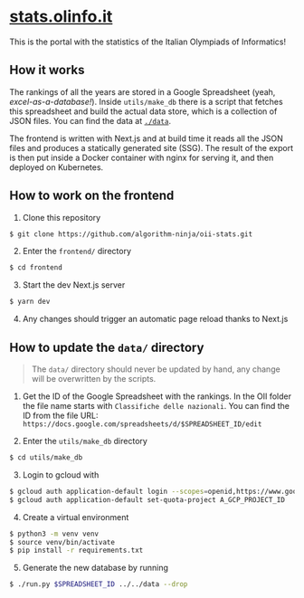 # [stats.olinfo.it](https://stats.olinfo.it)

This is the portal with the statistics of the Italian Olympiads of Informatics!

## How it works

The rankings of all the years are stored in a Google Spreadsheet (yeah, _excel-as-a-database!_).
Inside `utils/make_db` there is a script that fetches this spreadsheet and build the actual data store, which is a collection of JSON files.
You can find the data at [`./data`](https://github.com/algorithm-ninja/oii-stats/tree/master/data).

The frontend is written with Next.js and at build time it reads all the JSON files and produces a statically generated site (SSG). The result of the export is then put inside a Docker container with nginx for serving it, and then deployed on Kubernetes.

## How to work on the frontend

1. Clone this repository

```bash
$ git clone https://github.com/algorithm-ninja/oii-stats.git
```

2. Enter the `frontend/` directory

```bash
$ cd frontend
```

3. Start the dev Next.js server

```bash
$ yarn dev
```

4. Any changes should trigger an automatic page reload thanks to Next.js

## How to update the `data/` directory

> The `data/` directory should never be updated by hand, any change will be overwritten by the scripts.

1. Get the ID of the Google Spreadsheet with the rankings. In the OII folder the file name starts with `Classifiche delle nazionali`. You can find the ID from the file URL: `https://docs.google.com/spreadsheets/d/$SPREADSHEET_ID/edit`

2. Enter the `utils/make_db` directory

```bash
$ cd utils/make_db
```

3. Login to gcloud with

```bash
$ gcloud auth application-default login --scopes=openid,https://www.googleapis.com/auth/userinfo.email,https://www.googleapis.com/auth/cloud-platform,https://www.googleapis.com/auth/spreadsheets
$ gcloud auth application-default set-quota-project A_GCP_PROJECT_ID
```

4. Create a virtual environment

```bash
$ python3 -m venv venv
$ source venv/bin/activate
$ pip install -r requirements.txt
```

5. Generate the new database by running

```bash
$ ./run.py $SPREADSHEET_ID ../../data --drop
```

